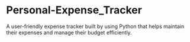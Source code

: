 # Personal-Expense_Tracker
A user-friendly expense tracker built by using Python that helps maintain their expenses and manage their budget efficiently.
